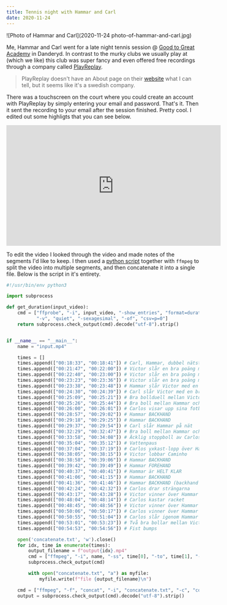 ```yaml
---
title: Tennis night with Hammar and Carl
date: 2020-11-24
---
```


![Photo of Hammar and Carl](2020-11-24 photo-of-hammar-and-carl.jpg)

Me, Hammar and Carl went for a late night tennis session @ [Good to Great Academy](https://goodtogreat.se/en/) in Danderyd. In contrast to the murky clubs we usually play at (which we like) this club was super fancy and even offered free recordings through a company called [PlayReplay](https://playreplay.io/).

> PlayReplay doesn't have an About page on their [website](https://playreplay.io/) what I can tell, but it seems like it's a swedish company.

There was a touchscreen on the court where you could create an account with PlayReplay by simply entering your email and password. That's it. Then it sent the recording to your email after the session finished. Pretty cool. I edited out some highligts that you can see below.

<iframe width="560" height="315" src="https://www.youtube.com/embed/HhuS33CzD4A" frameborder="0" allow="accelerometer; autoplay; clipboard-write; encrypted-media; gyroscope; picture-in-picture" allowfullscreen></iframe>

To edit the video I looked through the video and made notes of the segments I'd like to keep. I then used a [python script](https://stackoverflow.com/a/58059148/794103) together with `ffmpeg` to split the video into multiple segments, and then concatenate it into a single file. Below is the script in it's entirety.

```python
#!/usr/bin/env python3

import subprocess

def get_duration(input_video):
    cmd = ["ffprobe", "-i", input_video, "-show_entries", "format=duration",
           "-v", "quiet", "-sexagesimal", "-of", "csv=p=0"]
    return subprocess.check_output(cmd).decode("utf-8").strip()


if __name__ == "__main__":
    name = "input.mp4"

    times = []
    times.append(["00:18:33", "00:18:41"]) # Carl, Hammar, dubbel nätstuds
    times.append(["00:21:47", "00:22:00"]) # Victor slår en bra poäng mot Hammar
    times.append(["00:22:40", "00:23:00"]) # Victor slår en bra poäng mot Carl
    times.append(["00:23:23", "00:23:36"]) # Victor slår en bra poäng mot Hammar
    times.append(["00:23:38", "00:23:48"]) # Hammar slår Victor med en bra poäng (direkt efter)
    times.append(["00:24:30", "00:24:39"]) # Carl slår Victor med en bra forehand
    times.append(["00:25:09", "00:25:21"]) # Bra bollduell mellan Victor och Hammar
    times.append(["00:25:26", "00:25:44"]) # Bra boll mellan Hammar och Carl
    times.append(["00:26:00", "00:26:01"]) # Carlos visar upp sina fotbolls-skills
    times.append(["00:28:57", "00:29:02"]) # Hammar BACKHAND
    times.append(["00:29:18", "00:29:25"]) # Hammar BACKHAND
    times.append(["00:29:37", "00:29:54"]) # Carl slår Hammar på nät
    times.append(["00:32:29", "00:32:47"]) # Bra boll mellan Hammar och Victor
    times.append(["00:33:58", "00:34:08"]) # Äcklig stoppboll av Carlos
    times.append(["00:35:04", "00:35:12"]) # Vattenpaus
    times.append(["00:37:04", "00:37:19"]) # Carlos yxkast-lopp över Hammar
    times.append(["00:38:05", "00:38:15"]) # Victor lobbar Caminho
    times.append(["00:38:58", "00:39:06"]) # Hammar BACKHAND
    times.append(["00:39:42", "00:39:49"]) # Hammar FOREHAND
    times.append(["00:40:37", "00:40:41"]) # Hammar är HELT KLAR
    times.append(["00:41:06", "00:41:15"]) # Hammar BACKHAND
    times.append(["00:41:36", "00:41:46"]) # Hammar BACKHAND (backhand sitter bra idag)
    times.append(["00:42:24", "00:42:32"]) # Carlos drar strängarna
    times.append(["00:43:17", "00:43:28"]) # Victor vinner över Hammar med smash
    times.append(["00:48:04", "00:48:14"]) # Carlos kastar racket
    times.append(["00:48:45", "00:48:56"]) # Victor vinner över Hammar
    times.append(["00:50:06", "00:50:17"]) # Carlos vinner över Hammar
    times.append(["00:50:55", "00:51:04"]) # Carlos slår igenom Hammar
    times.append(["00:53:01", "00:53:23"]) # Två bra bollar mellan Victor och Hammar
    times.append(["00:54:53", "00:54:56"]) # Fist bumps

    open('concatenate.txt', 'w').close()
    for idx, time in enumerate(times):
        output_filename = f"output{idx}.mp4"
        cmd = ["ffmpeg", "-i", name, "-ss", time[0], "-to", time[1], "-c:v", "copy", "-c:a", "copy", output_filename]
        subprocess.check_output(cmd)

        with open("concatenate.txt", "a") as myfile:
            myfile.write(f"file {output_filename}\n")

    cmd = ["ffmpeg", "-f", "concat", "-i", "concatenate.txt", "-c", "copy", "output.mp4"]
    output = subprocess.check_output(cmd).decode("utf-8").strip()
```
